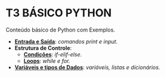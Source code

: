# T3 BÁSICO PYTHON

Conteúdo básico de Python com Exemplos.

* [**Entrada e Saída**](https://github.com/nomadesdocodigo/t3_basico_python/tree/main/entrada_e_saida): _comandos print e input._
* **Estrutura de Controle**:
    - [**Condições**](https://github.com/nomadesdocodigo/t3_basico_python/tree/main/estruturas_de_controle/condicoes): _if-elif-else_.
    - [**Loops**](https://github.com/nomadesdocodigo/t3_basico_python/tree/main/estruturas_de_controle/loops): _while e for._
* [**Variáveis e tipos de Dados**](https://github.com/nomadesdocodigo/t3_basico_python/tree/main/variaveis_e_tipos_de_dados): _variáveis, listas e dicionários._
